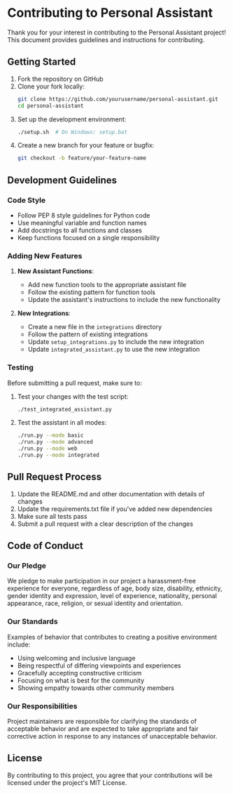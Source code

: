 # Contributing to Personal Assistant

Thank you for your interest in contributing to the Personal Assistant project! This document provides guidelines and instructions for contributing.

## Getting Started

1. Fork the repository on GitHub
2. Clone your fork locally:
   ```bash
   git clone https://github.com/yourusername/personal-assistant.git
   cd personal-assistant
   ```
3. Set up the development environment:
   ```bash
   ./setup.sh  # On Windows: setup.bat
   ```
4. Create a new branch for your feature or bugfix:
   ```bash
   git checkout -b feature/your-feature-name
   ```

## Development Guidelines

### Code Style

- Follow PEP 8 style guidelines for Python code
- Use meaningful variable and function names
- Add docstrings to all functions and classes
- Keep functions focused on a single responsibility

### Adding New Features

1. **New Assistant Functions**:
   - Add new function tools to the appropriate assistant file
   - Follow the existing pattern for function tools
   - Update the assistant's instructions to include the new functionality

2. **New Integrations**:
   - Create a new file in the `integrations` directory
   - Follow the pattern of existing integrations
   - Update `setup_integrations.py` to include the new integration
   - Update `integrated_assistant.py` to use the new integration

### Testing

Before submitting a pull request, make sure to:

1. Test your changes with the test script:
   ```bash
   ./test_integrated_assistant.py
   ```
2. Test the assistant in all modes:
   ```bash
   ./run.py --mode basic
   ./run.py --mode advanced
   ./run.py --mode web
   ./run.py --mode integrated
   ```

## Pull Request Process

1. Update the README.md and other documentation with details of changes
2. Update the requirements.txt file if you've added new dependencies
3. Make sure all tests pass
4. Submit a pull request with a clear description of the changes

## Code of Conduct

### Our Pledge

We pledge to make participation in our project a harassment-free experience for everyone, regardless of age, body size, disability, ethnicity, gender identity and expression, level of experience, nationality, personal appearance, race, religion, or sexual identity and orientation.

### Our Standards

Examples of behavior that contributes to creating a positive environment include:

- Using welcoming and inclusive language
- Being respectful of differing viewpoints and experiences
- Gracefully accepting constructive criticism
- Focusing on what is best for the community
- Showing empathy towards other community members

### Our Responsibilities

Project maintainers are responsible for clarifying the standards of acceptable behavior and are expected to take appropriate and fair corrective action in response to any instances of unacceptable behavior.

## License

By contributing to this project, you agree that your contributions will be licensed under the project's MIT License. 